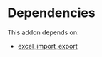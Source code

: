 # Dependencies

This addon depends on:

- [excel_import_export](../../odoo-bringout-oca-server-tools-excel_import_export)
